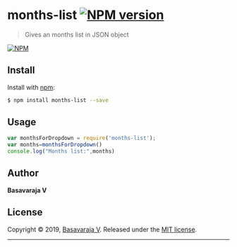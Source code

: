 # months-list [![NPM version](https://img.shields.io/npm/v/months-list.svg?style=flat)](https://www.npmjs.com/package/months-list)

>  Gives an months list in JSON object

[![NPM](https://nodei.co/npm/months-list.svg?downloads=true&stars=true)](https://www.npmjs.com/package/months-list/)

## Install

Install with [npm](https://www.npmjs.com/):

```sh
$ npm install months-list --save
```

## Usage



```js
var monthsForDropdown = require('months-list');
var months=monthsForDropdown()
console.log("Months list:",months)

```

## Author

**Basavaraja V**
## License

Copyright © 2019, [Basavaraja V](https://github.com/BaSaVaRaJaV).
Released under the [MIT license](https://github.com/BaSaVaRaJaV/months-list/blob/master/LICENSE).
***
